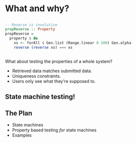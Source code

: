 # What and why?

##

```haskell
-- Reverse is involutive
propReverse :: Property
propReverse =
  property $ do
    xs <- forAll $ Gen.list (Range.linear 0 100) Gen.alpha
    reverse (reverse xs) === xs
```

##

What about testing the properties of a whole system?

- Retrieved data matches submitted data.
- Uniqueness constraints.
- Users only see what they're supposed to.

## State machine testing!

## The Plan

- State machines
- Property based testing _for_ state machines
- Examples

